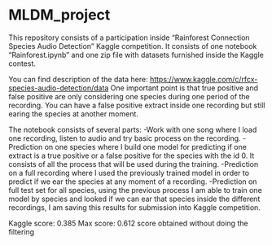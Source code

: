 # MLDM_project

This repository consists of a participation inside “Rainforest Connection Species Audio Detection” Kaggle competition.
It consists of one notebook “Rainforest.ipynb” and one zip file with datasets furnished inside the Kaggle contest.

You can find description of the data here: https://www.kaggle.com/c/rfcx-species-audio-detection/data
One important point is that true positive and false positive are only considering one species during one period of the recording. You can have a false positive extract inside one recording but still earing the species at another moment.

The notebook consists of several parts:
-Work with one song where I load one recording, listen to audio and try basic process on the recording.
-Prediction on one species where I build one model for predicting if one extract is a true positive or a false positive for the species with the id 0. It consists of all the process that will be used during the training.
-Prediction on a full recording where I used the previously trained model in order to predict if we ear the species at any moment of a recording.
-Prediction on full test set for all species, using the previous process I am able to train one model by species and looked if we can ear that species inside the different recordings, I am saving this results for submission into Kaggle competition.

Kaggle score: 0.385
Max score: 0.612 score obtained without doing the filtering
